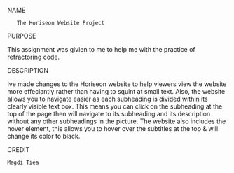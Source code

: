 
NAME

       The Horiseon Website Project


PURPOSE
  
   This assignment was givien to me to help me with the practice of refractoring code.



DESCRIPTION

   Ive made changes to the Horiseon website to help viewers view the website more effeciantly rather than having to squint at small text. Also, the website allows you to navigate easier as each subheading is divided within its clearly visible text box. This means you can click on the subheading at the top of the page then will navigate to its subheading and its description without any other subheadings in the picture. The website also includes the hover element, this allows you to hover over the subtitles at the top & will change its color to black.





CREDIT 
    
    Magdi Tiea

